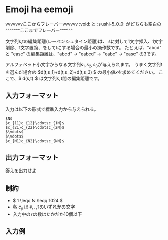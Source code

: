 # Emoji ha eemoji
vvvvvvvここからフレーバーvvvvvv
:void:  と :sushi-5_0_0: がどちらも空白の
^^^^^^^ここまでフレーバー^^^^^^

文字列s,tの編集距離(レーベンシュタイン距離)は、
sに対して1文字挿入、1文字削除、1文字置換、をしてtにする場合の最小の操作数です。
たとえば、"abcd" と "easc" の編集距離は、"abcd" -> "eabcd" -> "eabc" -> "easc" の3です。

アルファベット小文字からなる文字列$s_1,s_2,s_3$が与えられます。
うまく文字列$t$を選んだ場合の $d(t,s_1)+d(t,s_2)+d(t,s_3) $ の最小値$x$を求めてください。
ここで、$ d(s,t) $ は文字列$s,t$間の編集距離です。

## 入力フォーマット
入力は以下の形式で標準入力から与えられる。
```
$N$
$c_{11}c_{12}\cdotsc_{1N}$
$c_{21}c_{22}\cdotsc_{2N}$
$\vdots$
$\vdots$
$c_{N1}c_{N2}\cdotsc_{NN}$
```

## 出力フォーマット
答えを出力せよ

## 制約

* $ 1 \leqq N \leqq 1024 $
* 各 $c_{ij}$ は `#`,`.`,`?`のいずれかの文字
* 入力中の`?`の数はたかだか10個以下

## 入力例


